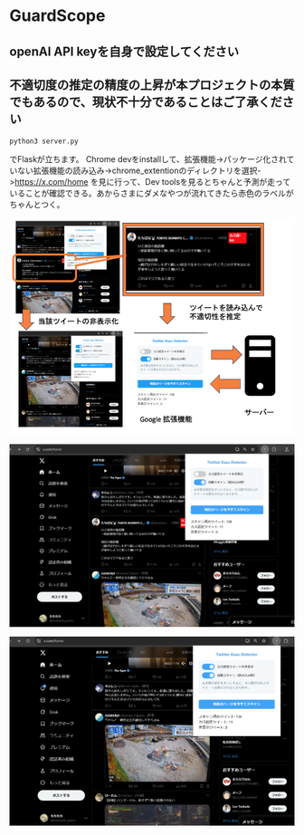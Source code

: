 # GuardScope

## openAI API keyを自身で設定してください

## 不適切度の推定の精度の上昇が本プロジェクトの本質でもあるので、現状不十分であることはご了承ください
```
python3 server.py
```
でFlaskが立ちます。
Chrome devをinstallして、拡張機能->パッケージ化されていない拡張機能の読み込み->chrome_extentionのディレクトリを選択->https://x.com/home を見に行って、Dev toolsを見るとちゃんと予測が走っていることが確認できる。あからさまにダメなやつが流れてきたら赤色のラベルがちゃんとつく。

![alt text](image/GuardScope.png)

![alt text](image/表示.png)

![alt text](image/非表示.png)
